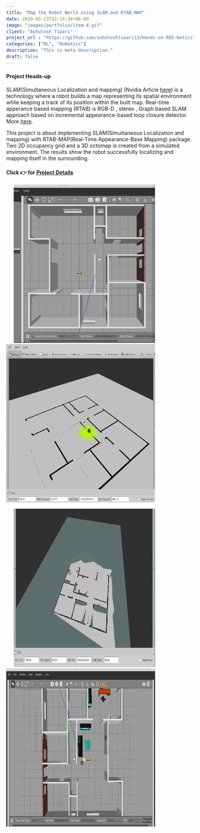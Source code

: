 ```yaml
---
title: "Map the Robot World using SLAM and RTAB-MAP"
date: 2020-05-23T12:14:34+06:00
image: "images/portfolio/item-4.gif"
client: "Ashutosh Tiwari"
project_url : "https://github.com/ashutoshtiwari13/Hands-on-ROS-botics"
categories: ["RL", "Robotics"]
description: "This is meta description."
draft: false
---
```


#### Project Heads-up

SLAM(Simultaneous Localization and mapping) (Nvidia Article [here](https://blogs.nvidia.com/blog/2019/07/25/what-is-simultaneous-localization-and-mapping-nvidia-jetson-isaac-sdk/)) is a technology where a robot builds a map representing its spatial environment while keeping a track of its position within the built map. Real-time apperance based mapping (RTAB) is RGB-D , stereo , Graph based SLAM approach based on incremental appearance-based loop closure detector. More [here](http://introlab.github.io/rtabmap/).

This project is about implementing SLAM(Simultaneous Localization and mapping) with RTAB-MAP(Real-Time Appearance-Base Mapping) package. Two 2D occupancy grid and a 3D octomap is created from a simulated environment. The results show the robot successfully localizing and mapping itself in the surrounding.



#### Click 👉 for  [Project Details](https://github.com/ashutoshtiwari13/Map-a-world-with-SLAM)


<img src="https://github.com/ashutoshtiwari13/Map-a-world-with-SLAM/blob/master/output/localization_2.gif" height="425px" width="380px" hspace="20"/><img src="https://github.com/ashutoshtiwari13/Map-a-world-with-SLAM/blob/master/output/localization.gif" height="425px" width="400px"/>


<img src="https://github.com/ashutoshtiwari13/Map-a-world-with-SLAM/blob/master/output/local_3.gif" height="425px" width="380px" hspace="20"/><img src="https://github.com/ashutoshtiwari13/Map-a-world-with-SLAM/blob/master/output/local_4.gif" height="425px" width="400px"/>

